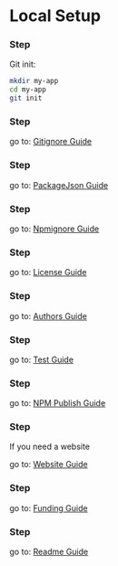 [1]: /guides/license/
[2]: /guides/authors/
[3]: /guides/gitignore/
[4]: /guides/npmignore/
[5]: /guides/readme/
[6]: /guides/package-json/
[7]: /guides/website/
[8]: /guides/test/
[9]: /guides/npm-publish/
[10]: /guides/funding/


# Local Setup

### Step

Git init:

```bash
mkdir my-app
cd my-app
git init
```

### Step

go to: [Gitignore Guide][3]


### Step

go to: [PackageJson Guide][6]

### Step

go to: [Npmignore Guide][4]

### Step

go to: [License Guide][1]

### Step

go to: [Authors Guide][2]

### Step

go to: [Test Guide][8]

### Step

go to: [NPM Publish Guide][9]

### Step

If you need a website

go to: [Website Guide][7]

### Step

go to: [Funding Guide][10]

### Step

go to: [Readme Guide][5]
